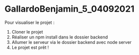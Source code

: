 # GallardoBenjamin_5_04092021

Pour visualiser le projet :

1) Cloner le projet 
2) Réaliser un npm install dans le dossier backend
3) Allumer le serveur via le dossier backend avec node server
4) Le projet est prêt !
